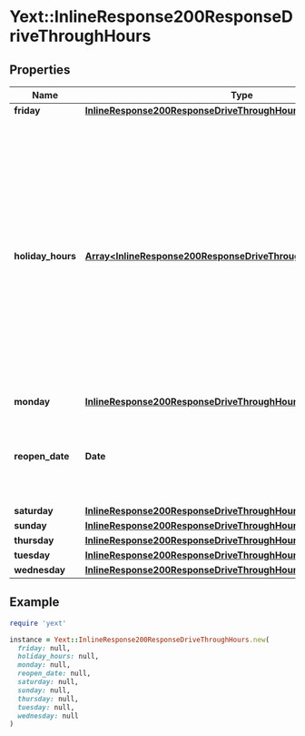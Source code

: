 # Yext::InlineResponse200ResponseDriveThroughHours

## Properties

| Name | Type | Description | Notes |
| ---- | ---- | ----------- | ----- |
| **friday** | [**InlineResponse200ResponseDriveThroughHoursFriday**](InlineResponse200ResponseDriveThroughHoursFriday.md) |  | [optional] |
| **holiday_hours** | [**Array&lt;InlineResponse200ResponseDriveThroughHoursHolidayHours&gt;**](InlineResponse200ResponseDriveThroughHoursHolidayHours.md) |  **NOTE:** The list of Holiday Hours that you send us must be comprehensive. For example, if you send us a list of Holiday Hours that does not include Holiday Hours that you sent in your last update, Yext considers the missing Holiday Hours to be deleted, and we remove them.    Array must be ordered.   Filtering Type: &#x60;list of object&#x60; | [optional] |
| **monday** | [**InlineResponse200ResponseDriveThroughHoursMonday**](InlineResponse200ResponseDriveThroughHoursMonday.md) |  | [optional] |
| **reopen_date** | **Date** |  Date must be on or after 1970-01-01 Date must be before or on 2038-01-01  Filtering Type: &#x60;date&#x60; | [optional] |
| **saturday** | [**InlineResponse200ResponseDriveThroughHoursSaturday**](InlineResponse200ResponseDriveThroughHoursSaturday.md) |  | [optional] |
| **sunday** | [**InlineResponse200ResponseDriveThroughHoursSunday**](InlineResponse200ResponseDriveThroughHoursSunday.md) |  | [optional] |
| **thursday** | [**InlineResponse200ResponseDriveThroughHoursThursday**](InlineResponse200ResponseDriveThroughHoursThursday.md) |  | [optional] |
| **tuesday** | [**InlineResponse200ResponseDriveThroughHoursTuesday**](InlineResponse200ResponseDriveThroughHoursTuesday.md) |  | [optional] |
| **wednesday** | [**InlineResponse200ResponseDriveThroughHoursWednesday**](InlineResponse200ResponseDriveThroughHoursWednesday.md) |  | [optional] |

## Example

```ruby
require 'yext'

instance = Yext::InlineResponse200ResponseDriveThroughHours.new(
  friday: null,
  holiday_hours: null,
  monday: null,
  reopen_date: null,
  saturday: null,
  sunday: null,
  thursday: null,
  tuesday: null,
  wednesday: null
)
```

